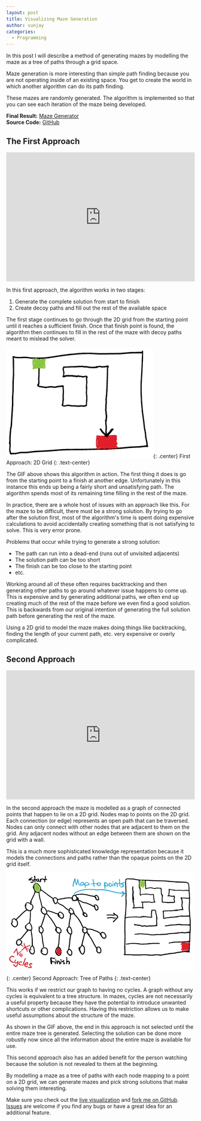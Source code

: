 ```yaml
---
layout: post
title: Visualizing Maze Generation
author: sunjay
categories:
  - Programming
---
```


In this post I will describe a method of generating mazes by modelling the
maze as a tree of paths through a grid space.

Maze generation is more interesting than simple path finding because you are
not operating inside of an existing space. You get to create the world in
which another algorithm can do its path finding.

These mazes are randomly generated. The algorithm is implemented so that you can see each iteration of the maze being developed.

**Final Result:** [Maze Generator](livesite)<br />
**Source Code:** [GitHub](sourcecode)

## The First Approach

<div style='position:relative;padding-bottom:calc(100% / 1.46)'><iframe src='https://gfycat.com/ifr/DeliciousOffensiveIndianabat' frameborder='0' scrolling='no' width='100%' height='100%' style='position:absolute;top:0;left:0;' allowfullscreen></iframe></div>

In this first approach, the algorithm works in two stages:

1. Generate the complete solution from start to finish
2. Create decoy paths and fill out the rest of the available space

The first stage continues to go through the 2D grid from the starting
point until it reaches a sufficient finish. Once that finish point is found,
the algorithm then continues to fill in the rest of the maze with decoy
paths meant to mislead the solver.

![First Approach to Maze Generation](/assets/posts/maze-generator-first-approach.jpg){: .center}
First Approach: 2D Grid
{: .text-center}

The GIF above shows this algorithm in action. The first thing it does is go
from the starting point to a finish at another edge. Unfortunately in this
instance this ends up being a fairly short and unsatisfying path. The
algorithm spends most of its remaining time filling in the rest of the maze.

In practice, there are a whole host of issues with an approach like this.
For the maze to be difficult, there must be a strong solution.
By trying to go after the solution first, most of the algorithm's time is
spent doing expensive calculations to avoid accidentally creating something
that is not satisfying to solve. This is very error prone.

Problems that occur while trying to generate a strong solution:

* The path can run into a dead-end (runs out of unvisited adjacents)
* The solution path can be too short
* The finish can be too close to the starting point
* etc.

Working around all of these often requires backtracking and then generating
other paths to go around whatever issue happens to come up. This is
expensive and by generating additional paths, we often end up creating much
of the rest of the maze before we even find a good solution. This is
backwards from our original intention of generating the full solution path
before generating the rest of the maze.

Using a 2D grid to model the maze makes doing things like backtracking,
finding the length of your current path, etc. very expensive or overly complicated.

## Second Approach

<div style='position:relative;padding-bottom:calc(100% / 1.46)'><iframe src='https://gfycat.com/ifr/IllustriousImaginativeAltiplanochinchillamouse' frameborder='0' scrolling='no' width='100%' height='100%' style='position:absolute;top:0;left:0;' allowfullscreen></iframe></div>

In the second approach the maze is modelled as a graph of connected
points that happen to lie on a 2D grid. Nodes map to points on the 2D grid.
Each connection (or edge) represents an open path that can be traversed.
Nodes can only connect with other nodes that are adjacent to them on the
grid. Any adjacent nodes without an edge between them are shown on the grid
with a wall.

This is a much more sophisticated knowledge representation because it models
the connections and paths rather than the opaque points on the 2D grid itself.

![Second Approach to Maze Generation](/assets/posts/maze-generator-second-approach.jpg){: .center}
Second Approach: Tree of Paths
{: .text-center}

This works if we restrict our graph to having no cycles. A graph without any
cycles is equivalent to a tree structure. In mazes, cycles are not
necessarily a useful property because they have the potential to introduce
unwanted shortcuts or other complications. Having this restriction allows us
to make useful assumptions about the structure of the maze.

As shown in the GIF above, the end in this approach is not selected until
the entire maze tree is generated. Selecting the solution can be done more
robustly now since all the information about the entire maze is available
for use.

This second approach also has an added benefit for the person watching
because the solution is not revealed to them at the beginning.

By modelling a maze as a tree of paths with each node mapping to a point on a 2D grid, we can generate mazes and pick strong solutions that make solving them interesting.

Make sure you check out the [live visualization][livesite] and [fork me on GitHub][sourcecode]. [Issues][issues] are welcome if you find any bugs or have a great idea for an additional feature.

[livesite]: http://sunjay.ca/maze-generator
[sourcecode]: https://github.com/sunjay/maze-generator
[issues]: https://github.com/sunjay/maze-generator/issues

